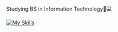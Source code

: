 Studying BS in Information Technology📝💻

[![My Skills](https://skillicons.dev/icons?i=js,html,css,wasm)](https://skillicons.dev)
<!---
alecxander567/alecxander567 is a ✨ special ✨ repository because its `README.md` (this file) appears on your GitHub profile.
You can click the Preview link to take a look at your changes.
--->
